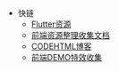 * 快链
  * [Flutter资源](https://github.com/nieyafei/flutter-resources)
  * [前端资源整理收集文档](https://github.com/nieyafei/front-end-resources)
  * [CODEHTML博客](http://codehtml.cn/fe-blog/)
  * [前端DEMO特效收集](http://codehtml.cn/front-end-demo/#/)